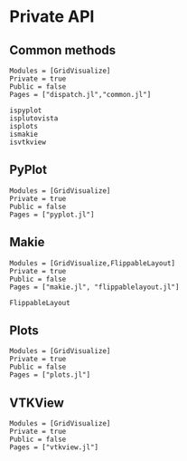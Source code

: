# Private API


## Common methods
```@autodocs
Modules = [GridVisualize]
Private = true
Public = false
Pages = ["dispatch.jl","common.jl"]
```

```@docs
ispyplot
isplutovista
isplots
ismakie
isvtkview
```


## PyPlot
```@autodocs
Modules = [GridVisualize]
Private = true
Public = false
Pages = ["pyplot.jl"]
```

## Makie
```@autodocs
Modules = [GridVisualize,FlippableLayout]
Private = true
Public = false
Pages = ["makie.jl", "flippablelayout.jl"]
```

```@docs
FlippableLayout
```

## Plots
```@autodocs
Modules = [GridVisualize]
Private = true
Public = false
Pages = ["plots.jl"]
```

## VTKView
```@autodocs
Modules = [GridVisualize]
Private = true
Public = false
Pages = ["vtkview.jl"]
```
